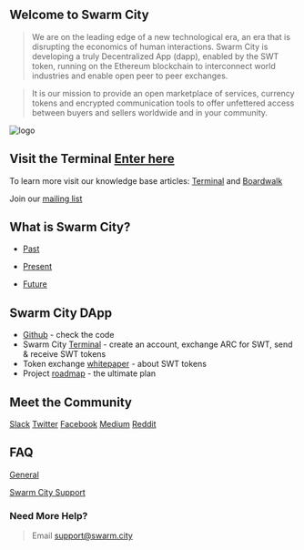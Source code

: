 ## Welcome to Swarm City


> We are on the leading edge of a new technological era, an era that is disrupting the economics of human interactions. Swarm City is developing a truly Decentralized App (dapp), enabled by the SWT token, running on the Ethereum blockchain to interconnect world industries and enable open peer to peer exchanges.

> It is our mission to provide an open marketplace of services, currency tokens and encrypted communication tools to offer unfettered access between buyers and sellers worldwide and in your community.

![logo](https://cloud.githubusercontent.com/assets/17633374/24324365/97c8c0de-115b-11e7-943a-0d946ee2e06b.png)

## Visit the Terminal [Enter here](https://swarm.city) 

To learn more visit our knowledge base articles: [Terminal](https://queenbeesc.github.io/swarm.city-Terminal/) and [Boardwalk](https://queenbeesc.github.io/swarm.city-Boardwalk/)

Join our [mailing list](http://eepurl.com/cH1485)


## What is Swarm City?

- [Past](https://press.swarm.city/happy-new-year-a52f80043cc7#.uco0arcyo)

- [Present](https://press.swarm.city/launch-swarm-city-terminal-f32a8264d98f#.87579vodh)

- [Future](https://press.swarm.city/swarm-city-boardwalk-overview-9a362f19411f#.8pruqahmj)


## Swarm City DApp

* [Github](https://github.com/swarmcity) - check the code
* Swarm City [Terminal](https://swarm.city) - create an account, exchange ARC for SWT, send & receive SWT tokens
* Token exchange [whitepaper](https://github.com/swarmcity/sc-token/blob/master/token-exchange-miniwhitepaper.md) - about SWT tokens
* Project [roadmap](https://press.swarm.city/unmistakably-swarm-city-9522606f88) - the ultimate plan


## Meet the Community

[Slack](https://swarm-slack-invite.herokuapp.com/)
[Twitter](https://twitter.com/SwarmCityHive)
[Facebook](https://www.facebook.com/groups/SwarmCity/)
[Medium](https://press.swarm.city/)
[Reddit](https://www.reddit.com/r/SwarmCity/)


## FAQ

[General](https://faq.swarm.city/)

[Swarm City Support](https://swarmcitysupport.github.io/FAQ/)


### Need More Help?
>Email support@swarm.city


